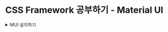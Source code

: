 # CSS Framework 공부하기 - Material UI

<details>
<summary>MUI 설치하기</summary>

> Material UI는 Google의 Material Design을 구현하는 오픈 소스 React Component 라이브러리이다.;

#### 설치 방법
```bash
npm install @mui/material @emotion/react @emotion/styled

npm install @mui/material @mui/styled-engine-sc styled-components
```
- 두 개의 설치 방법이 있지만 기본적으로 MUI 컴포넌트를 위한 스타일링을 생성할 때 사용되는 기본 스타일 라이브러리는 emotion이다.
  - 왜냐하면 SSR 환경에서 styled component를 MUI를 위한 엔진으로 사용할 때 아직 에러가 있을 수 있기 때문

```html
<link
    rel="stylesheet"
    href="https://fonts.googleapis.com/css?family=Roboto:300,400,500,700&display=swap"
/>
<style>
      * {
        font-family: "Roboto", sans-serif;
      }
    </style>
```
- 폰트는 index.html에 넣어서 적용해준다.

- 아이콘을 위한 모듈 설치
```bash
npm install @mui/icons-material
```
</details>